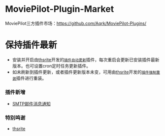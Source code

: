 # MoviePilot-Plugin-Market

MoviePilot三方插件市场：https://github.com/Aqrk/MoviePilot-Plugins/

# 保持插件最新

- 安装并开启由[thsrite](https://github.com/thsrite)开发的[`插件自动更新`](https://github.com/thsrite/MoviePilot-Plugins)插件，每次重启会更新已安装插件最新版本。也可设置cron定时任务更新插件。
- 如未刷新到插件更新，或者插件更新版本未变，可用由[thsrite](https://github.com/thsrite)开发的[`插件强制重装`](https://github.com/thsrite/MoviePilot-Plugins)插件进行重装。

### 插件新增

- [SMTP邮件消息通知](plugins_record/Smtpmsg.md)

### 特别鸣谢
- [thsrite](https://github.com/thsrite)
